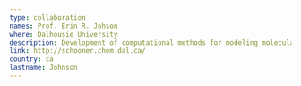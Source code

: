 ```yaml
---
type: collaboration
names: Prof. Erin R. Johson
where: Dalhousie University
description: Development of computational methods for modeling molecular materials.
link: http://schooner.chem.dal.ca/
country: ca
lastname: Johnson
---
```

